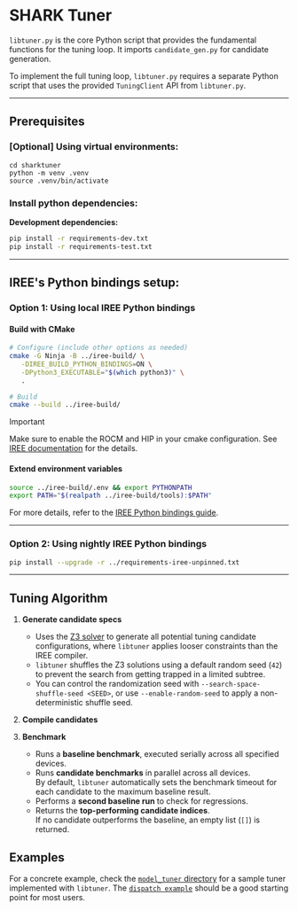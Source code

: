 # SHARK Tuner
`libtuner.py` is the core Python script that provides the fundamental functions
for the tuning loop. It imports `candidate_gen.py` for candidate generation. 

To implement the full tuning loop, `libtuner.py` requires a separate Python script
that uses the provided `TuningClient` API from `libtuner.py`.

---

## Prerequisites

### [Optional] Using virtual environments:

```shell
cd sharktuner
python -m venv .venv
source .venv/bin/activate
```

### Install python dependencies:

**Development dependencies:**
```bash
pip install -r requirements-dev.txt
pip install -r requirements-test.txt
```

---

## IREE's Python bindings setup:

### Option 1: Using local IREE Python bindings

#### Build with CMake
```bash
# Configure (include other options as needed)
cmake -G Ninja -B ../iree-build/ \
   -DIREE_BUILD_PYTHON_BINDINGS=ON \
   -DPython3_EXECUTABLE="$(which python3)" \
   .

# Build
cmake --build ../iree-build/
```

> [!IMPORTANT]
> Make sure to enable the ROCM and HIP in your cmake configuration.
> See [IREE documentation](https://iree.dev/building-from-source/getting-started/#python-bindings) for the details.

#### Extend environment variables
```bash
source ../iree-build/.env && export PYTHONPATH
export PATH="$(realpath ../iree-build/tools):$PATH"
```

For more details, refer to the [IREE Python bindings guide](https://iree.dev/building-from-source/getting-started/#python-bindings).

---

### Option 2: Using nightly IREE Python bindings
```bash
pip install --upgrade -r ../requirements-iree-unpinned.txt
```

---

## Tuning Algorithm

1. **Generate candidate specs**
   - Uses the [Z3 solver](https://ericpony.github.io/z3py-tutorial/guide-examples.htm) to generate all potential tuning candidate configurations, where `libtuner` applies looser constraints than the IREE compiler. 
   - `libtuner` shuffles the Z3 solutions using a default random seed (`42`) to prevent the search from getting trapped in a limited subtree.  
   - You can control the randomization seed with `--search-space-shuffle-seed <SEED>`, or use `--enable-random-seed` to apply a non-deterministic shuffle seed.

2. **Compile candidates**

3. **Benchmark**
   - Runs a **baseline benchmark**, executed serially across all specified devices.  
   - Runs **candidate benchmarks** in parallel across all devices.  
     By default, `libtuner` automatically sets the benchmark timeout for each candidate to the maximum baseline result.  
   - Performs a **second baseline run** to check for regressions.  
   - Returns the **top-performing candidate indices**.  
     If no candidate outperforms the baseline, an empty list (`[]`) is returned.

## Examples

For a concrete example, check the [`model_tuner` directory](./model_tuner/) for a sample tuner implemented with `libtuner`.
The [`dispatch example`](model_tuner/README.md) should be a good starting point for most users.
